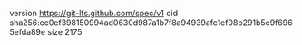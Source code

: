 version https://git-lfs.github.com/spec/v1
oid sha256:ec0ef398150994ad0630d987a1b7f8a94939afc1ef08b291b5e9f6965efda89e
size 2175
